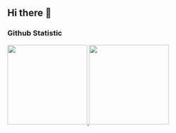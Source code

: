 ## Hi there 👋

<!--
**achilles157/achilles157** is a ✨ _special_ ✨ repository because its `README.md` (this file) appears on your GitHub profile.

Here are some ideas to get you started:

- 🔭 I’m currently studying in Uninversitas Indraprasta PGRI
- 🌱 I’m currently learning cloud computing and machine learning
- 👯 I’m looking to collaborate on cloud services
- 🤔 I’m looking for help with my website project
- 💬 Ask me about anything!
- 📫 How to reach me: [LinkedIn](https://www.linkedin.com/in/falahfahrurozi/).
- ⚡ Fun fact: i was sleepy
-->

### Github Statistic
<p align="left">
<a href="https://github.com/achilles157">
  <img height="180em" src="https://github-readme-stats-eight-theta.vercel.app/api?username=penuliscode&show_icons=true&theme=algolia&include_all_commits=true&count_private=true"/>
  <img height="180em" src="https://github-readme-stats-eight-theta.vercel.app/api/top-langs/?username=penuliscode&layout=compact&theme=algolia"/>
</a>
</p>

